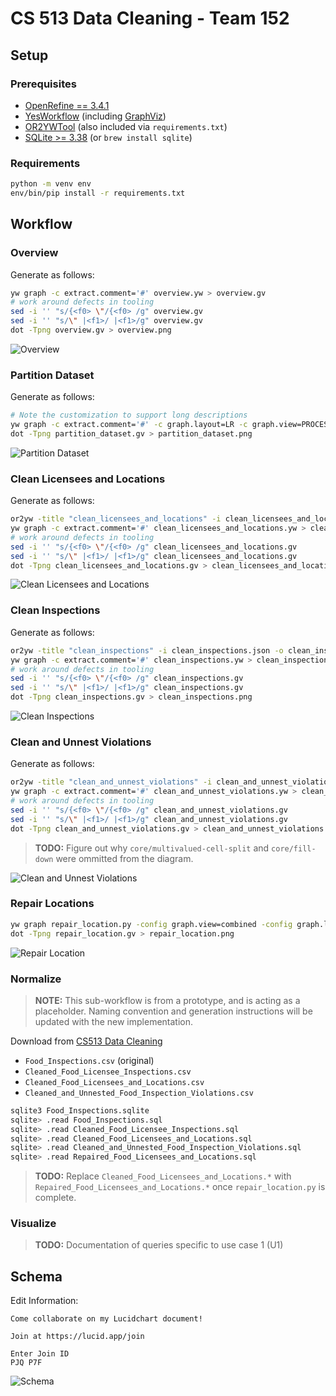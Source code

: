 # CS 513 Data Cleaning - Team 152

## Setup

### Prerequisites

* [OpenRefine == 3.4.1](https://github.com/OpenRefine/OpenRefine/releases/tag/3.4.1)
* [YesWorkflow](https://github.com/yesworkflow-org/yw-prototypes) (including [GraphViz](https://github.com/yesworkflow-org/yw-prototypes#2--install-graphviz-visualization-software))
* [OR2YWTool](https://github.com/LanLi2017/OR2YWTool) (also included via `requirements.txt`)
* [SQLite >= 3.38](https://www.sqlite.org/index.html) (or `brew install sqlite`)

### Requirements

```sh
python -m venv env
env/bin/pip install -r requirements.txt
```

## Workflow

### Overview

Generate as follows:

```bash
yw graph -c extract.comment='#' overview.yw > overview.gv
# work around defects in tooling
sed -i '' "s/{<f0> \"/{<f0> /g" overview.gv
sed -i '' "s/\" |<f1>/ |<f1>/g" overview.gv
dot -Tpng overview.gv > overview.png
```

![Overview](overview.png)

### Partition Dataset

Generate as follows:

```bash
# Note the customization to support long descriptions
yw graph -c extract.comment='#' -c graph.layout=LR -c graph.view=PROCESS partition_dataset.py > partition_dataset.gv
dot -Tpng partition_dataset.gv > partition_dataset.png
```

![Partition Dataset](partition_dataset.png)

### Clean Licensees and Locations

Generate as follows:

```bash
or2yw -title "clean_licensees_and_locations" -i clean_licensees_and_locations.json -o clean_licensees_and_locations.yw
yw graph -c extract.comment='#' clean_licensees_and_locations.yw > clean_licensees_and_locations.gv
# work around defects in tooling
sed -i '' "s/{<f0> \"/{<f0> /g" clean_licensees_and_locations.gv
sed -i '' "s/\" |<f1>/ |<f1>/g" clean_licensees_and_locations.gv
dot -Tpng clean_licensees_and_locations.gv > clean_licensees_and_locations.png
```

![Clean Licensees and Locations](clean_licensees_and_locations.png)

### Clean Inspections

Generate as follows:

```bash
or2yw -title "clean_inspections" -i clean_inspections.json -o clean_inspections.yw
yw graph -c extract.comment='#' clean_inspections.yw > clean_inspections.gv
# work around defects in tooling
sed -i '' "s/{<f0> \"/{<f0> /g" clean_inspections.gv
sed -i '' "s/\" |<f1>/ |<f1>/g" clean_inspections.gv
dot -Tpng clean_inspections.gv > clean_inspections.png
```

![Clean Inspections](clean_inspections.png)

### Clean and Unnest Violations

Generate as follows:

```bash
or2yw -title "clean_and_unnest_violations" -i clean_and_unnest_violations.json -o clean_and_unnest_violations.yw
yw graph -c extract.comment='#' clean_and_unnest_violations.yw > clean_and_unnest_violations.gv
# work around defects in tooling
sed -i '' "s/{<f0> \"/{<f0> /g" clean_and_unnest_violations.gv
sed -i '' "s/\" |<f1>/ |<f1>/g" clean_and_unnest_violations.gv
dot -Tpng clean_and_unnest_violations.gv > clean_and_unnest_violations.png
```

> **TODO:** Figure out why `core/multivalued-cell-split` and `core/fill-down` were ommitted from the diagram.

![Clean and Unnest Violations](clean_and_unnest_violations.png)

### Repair Locations

```bash
yw graph repair_location.py -config graph.view=combined -config graph.layout=TB > repair_location.gv
dot -Tpng repair_location.gv > repair_location.png
```

![Repair Location](repair_location.png)

### Normalize

> **NOTE:** This sub-workflow is from a prototype, and is acting as a placeholder. Naming convention and generation instructions will be updated with the new implementation.

Download from [CS513 Data Cleaning](https://uillinoisedu-my.sharepoint.com/:f:/g/personal/dmcguire_illinois_edu/Ek8ZzambYMZOoGirOveJarMBoXWml2Q6oSnMXG_cbYHleQ?e=OfO3ef)
* `Food_Inspections.csv` (original)
* `Cleaned_Food_Licensee_Inspections.csv`
* `Cleaned_Food_Licensees_and_Locations.csv`
* `Cleaned_and_Unnested_Food_Inspection_Violations.csv`

```sh
sqlite3 Food_Inspections.sqlite
sqlite> .read Food_Inspections.sql
sqlite> .read Cleaned_Food_Licensee_Inspections.sql
sqlite> .read Cleaned_Food_Licensees_and_Locations.sql
sqlite> .read Cleaned_and_Unnested_Food_Inspection_Violations.sql
sqlite> .read Repaired_Food_Licensees_and_Locations.sql
```

> **TODO:** Replace `Cleaned_Food_Licensees_and_Locations.*` with `Repaired_Food_Licensees_and_Locations.*` once `repair_location.py` is complete.

### Visualize
> **TODO:** Documentation of queries specific to use case 1 (U1)

## Schema

Edit Information:

```
Come collaborate on my Lucidchart document!

Join at https://lucid.app/join

Enter Join ID
PJQ P7F
```

![Schema](schema.png)
